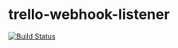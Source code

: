 # trello-webhook-listener

[![Build Status](https://travis-ci.org/Larusso/trello-webhook-listener.svg?branch=master)](https://travis-ci.org/Larusso/trello-webhook-listener)